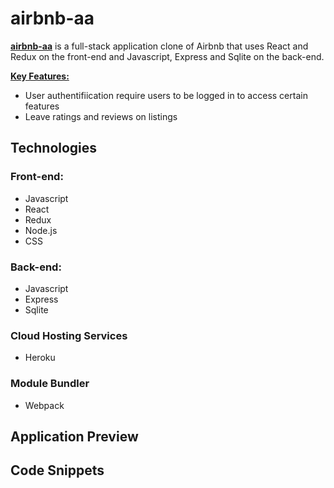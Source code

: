 # <h1>airbnb-aa</h1></a>

**<a href=" https://airbnb-aa.herokuapp.com/">airbnb-aa</a>** is a full-stack application clone of Airbnb that uses React and Redux on the front-end and Javascript, Express and Sqlite on the back-end.

<ins>**Key Features:**</ins>
+ User authentifiication require users to be logged in to access certain features
+ Leave ratings and reviews on listings

## Technologies

### Front-end:
- Javascript
- React
- Redux
- Node.js
- CSS

### Back-end:
- Javascript
- Express
- Sqlite

### Cloud Hosting Services
- Heroku

### Module Bundler
- Webpack

## Application Preview

## Code Snippets
